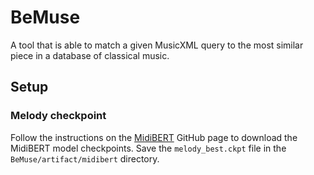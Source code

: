 # BeMuse
A tool that is able to match a given MusicXML query to the most similar piece in a database of classical music.

## Setup

### Melody checkpoint

Follow the instructions on the [MidiBERT](https://github.com/wazenmai/MIDI-BERT/tree/CP) GitHub page to download the MidiBERT model checkpoints. Save the `melody_best.ckpt` file in the `BeMuse/artifact/midibert` directory.
